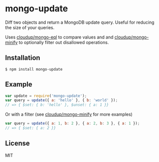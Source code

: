 
# mongo-update

Diff two objects and return a MongoDB update query. Useful for reducing the size of your queries.

Uses [cloudup/mongo-eql](https://github.com/cloudup/mongo-eql) to compare values and
and [cloudup/mongo-minify](https://github.com/cloudup/mongo-minify) to optionally filter
out disallowed operations.

## Installation

    $ npm install mongo-update

## Example

```js
var update = require('mongo-update');
var query = update({ a: 'hello' }, { b: 'world' });
// => { $set: { b: 'hello' }, $unset: { a: 1 }}
```

Or with a filter (see [cloudup/mongo-minify](https://github.com/cloudup/mongo-minify) for more examples)
```js
var query = update({ a: 1, b: 2 }, { a: 2, b: 3 }, { a: 1 });
// => { $set: { a: 2 }}
```

## License

  MIT
